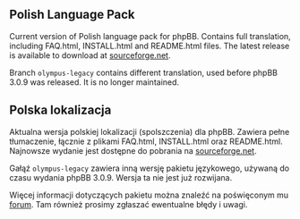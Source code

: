 Polish Language Pack
--------------------

Current version of Polish language pack for phpBB. Contains full translation, including FAQ.html, INSTALL.html and README.html files. The latest release is available to download at [sourceforge.net](http://sourceforge.net/projects/phpbb-pl/files/).

Branch `olympus-legacy` contains different translation, used before phpBB 3.0.9 was released. It is no longer maintained.


Polska lokalizacja
------------------

Aktualna wersja polskiej lokalizacji (spolszczenia) dla phpBB. Zawiera pełne tłumaczenie, łącznie z plikami FAQ.html, INSTALL.html oraz README.html. Najnowsze wydanie jest dostępne do pobrania na [sourceforge.net](http://sourceforge.net/projects/phpbb-pl/files/).

Gałąź `olympus-legacy` zawiera inną wersję pakietu językowego, używaną do czasu wydania phpBB 3.0.9. Wersja ta nie jest już rozwijana.  

Więcej informacji dotyczących pakietu można znaleźć na poświęconym mu [forum](http://www.phpbb.pl/forum/viewforum.php?f=112). Tam również prosimy zgłaszać ewentualne błędy i uwagi.
